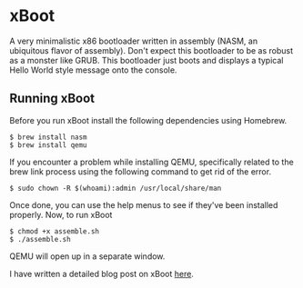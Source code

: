 # xBoot

A very minimalistic x86 bootloader written in assembly (NASM, an ubiquitous flavor of assembly). Don't expect this
bootloader to be as robust as a monster like GRUB. This bootloader just boots and displays a typical Hello World 
style message onto the console.

## Running xBoot

Before you run xBoot install the following dependencies using Homebrew.

```shell
$ brew install nasm
$ brew install qemu
```

If you encounter a problem while installing QEMU, specifically related to the brew link process using the following
command to get rid of the error.

```shell
$ sudo chown -R $(whoami):admin /usr/local/share/man
```

Once done, you can use the help menus to see if they've been installed properly. Now, to run xBoot

```shell
$ chmod +x assemble.sh
$ ./assemble.sh
```

QEMU will open up in a separate window.

I have written a detailed blog post on xBoot [here](https://sites.google.com/view/xcoder/computing/xboot-a-tiny-x86-bootloader).
